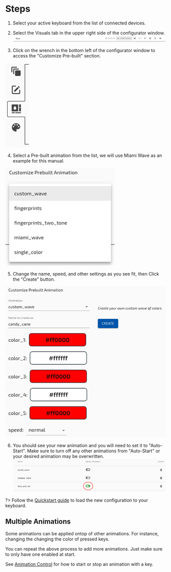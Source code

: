 <!-- [![animations](https://img.youtube.com/vi/Gv5QvRUT9gc/0.jpg)](https://www.youtube.com/watch?v=Gv5QvRUT9gc "K-Type Configurator Guide - Multiple Animations") -->

# Steps 
1. Select your active keyboard from the list of connected devices.

2. Select the Visuals tab in the upper right side of the configurator window.
![visuals](../images/Configurator/visuals.png)

3. Click on the wrench in the bottom left of the configurator window to access the "Customize Pre-built" section.

![canned](../images/Configurator/canned.png)

4. Select a Pre-built animation from the list, we will use Miami Wave as an example for this manual.

![animations](../images/Configurator/builtin-animations.png)

5. Change the name, speed, and other settings as you see fit, then Click the "Create" button.

![customize](../images/Configurator/customize.png)

6. You should see your new animation and you will need to set it to "Auto-Start". Make sure to turn off any other animations from "Auto-Start" or your desired animation may be overwritten.
![autostart](../images/Configurator/autostart.png)

?> Follow the [Quickstart guide](Quickstart.md) to load the new configuration to your keyboard.

## Multiple Animations

Some animations can be applied ontop of other animations.
For instance, changing the changing the color of pressed keys.

You can repeat the above process to add more animations. Just make sure to only have one enabled at start.

See [Animation Control](Configurator/Keys.md#animation-controls) for how to start or stop an animation with a key.

